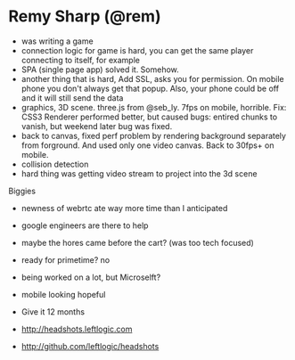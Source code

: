 Remy Sharp (@rem)
=================

* was writing a game
* connection logic for game is hard, you can get the same player connecting to itself, for example
* SPA (single page app) solved it. Somehow.
* another thing that is hard, Add SSL, asks you for permission. On mobile phone you don't always get that popup. Also, your phone could be off and it will still send the data
* graphics, 3D scene. three.js from @seb_ly. 7fps on mobile, horrible. Fix: CSS3 Renderer performed better, but caused bugs: entired chunks to vanish, but weekend later bug was fixed.
* back to canvas, fixed perf problem by rendering background separately from forground. And used only one video canvas. Back to 30fps+ on mobile. 
* collision detection
* hard thing was getting video stream to project into the 3d scene

Biggies

* newness of webrtc ate way more time than I anticipated
* google engineers are there to help
* maybe the hores came before the cart? (was too tech focused)

* ready for primetime? no
* being worked on a lot, but Microselft?
* mobile looking hopeful
* Give it 12 months

* <http://headshots.leftlogic.com>
* <http://github.com/leftlogic/headshots>